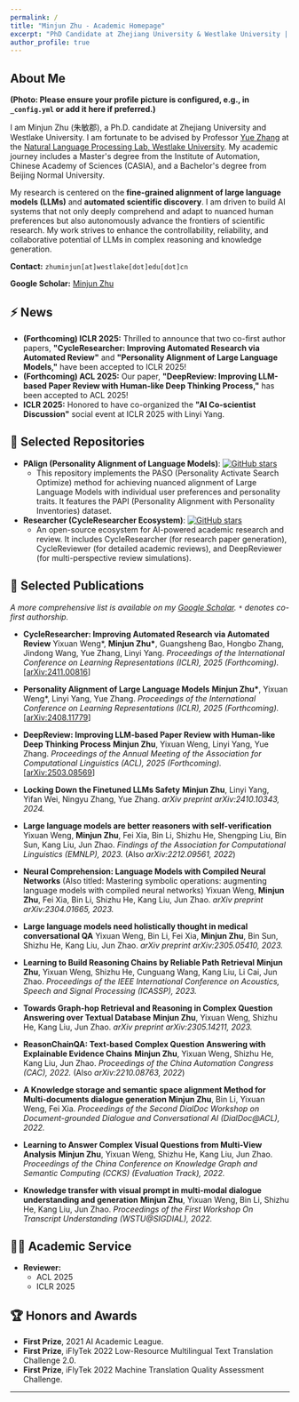 ```yaml
---
permalink: /
title: "Minjun Zhu - Academic Homepage"
excerpt: "PhD Candidate at Zhejiang University & Westlake University | Researching LLM Alignment and Automated Scientific Discovery"
author_profile: true
---
```


<span class='anchor' id='about-me'></span>
## About Me

**(Photo: Please ensure your profile picture is configured, e.g., in `_config.yml` or add it here if preferred.)**

I am Minjun Zhu (朱敏郡), a Ph.D. candidate at Zhejiang University and Westlake University. I am fortunate to be advised by Professor [Yue Zhang](https://frcchang.github.io/) at the [Natural Language Processing Lab, Westlake University](https://www.westlake.edu.cn/faculty/nlp/yue-zhang.html). My academic journey includes a Master's degree from the Institute of Automation, Chinese Academy of Sciences (CASIA), and a Bachelor's degree from Beijing Normal University.

My research is centered on the **fine-grained alignment of large language models (LLMs)** and **automated scientific discovery**. I am driven to build AI systems that not only deeply comprehend and adapt to nuanced human preferences but also autonomously advance the frontiers of scientific research. My work strives to enhance the controllability, reliability, and collaborative potential of LLMs in complex reasoning and knowledge generation.

**Contact:** `zhuminjun[at]westlake[dot]edu[dot]cn`

**Google Scholar:** [Minjun Zhu](https://scholar.google.cz/citations?hl=zh-CN&user=cm2ub2kAAAAJ)

## ⚡ News
- **(Forthcoming) ICLR 2025:** Thrilled to announce that two co-first author papers, **"CycleResearcher: Improving Automated Research via Automated Review"** and **"Personality Alignment of Large Language Models,"** have been accepted to ICLR 2025!
- **(Forthcoming) ACL 2025:** Our paper, **"DeepReview: Improving LLM-based Paper Review with Human-like Deep Thinking Process,"** has been accepted to ACL 2025!
- **ICLR 2025:** Honored to have co-organized the **"AI Co-scientist Discussion"** social event at ICLR 2025 with Linyi Yang.



## 🌱 Selected Repositories
- **PAlign (Personality Alignment of Language Models)**: [![GitHub stars](https://img.shields.io/github/stars/zhu-minjun/PAlign?style=social)](https://github.com/zhu-minjun/PAlign)
  - This repository implements the PASO (Personality Activate Search Optimize) method for achieving nuanced alignment of Large Language Models with individual user preferences and personality traits. It features the PAPI (Personality Alignment with Personality Inventories) dataset.
- **Researcher (CycleResearcher Ecosystem)**: [![GitHub stars](https://img.shields.io/github/stars/zhu-minjun/Researcher?style=social)](https://github.com/zhu-minjun/Researcher)
  - An open-source ecosystem for AI-powered academic research and review. It includes CycleResearcher (for research paper generation), CycleReviewer (for detailed academic reviews), and DeepReviewer (for multi-perspective review simulations).

## 📝 Selected Publications
*A more comprehensive list is available on my [Google Scholar](https://scholar.google.cz/citations?hl=zh-CN&user=cm2ub2kAAAAJ}). `*` denotes co-first authorship.*

- **CycleResearcher: Improving Automated Research via Automated Review**
  Yixuan Weng\*, **Minjun Zhu\***, Guangsheng Bao, Hongbo Zhang, Jindong Wang, Yue Zhang, Linyi Yang.
  *Proceedings of the International Conference on Learning Representations (ICLR), 2025 (Forthcoming).*
  \[[arXiv:2411.00816](https://arxiv.org/abs/2411.00816)]

- **Personality Alignment of Large Language Models**
  **Minjun Zhu\***, Yixuan Weng\*, Linyi Yang, Yue Zhang.
  *Proceedings of the International Conference on Learning Representations (ICLR), 2025 (Forthcoming).*
  \[[arXiv:2408.11779](https://arxiv.org/abs/2408.11779)]

- **DeepReview: Improving LLM-based Paper Review with Human-like Deep Thinking Process**
  **Minjun Zhu**, Yixuan Weng, Linyi Yang, Yue Zhang.
  *Proceedings of the Annual Meeting of the Association for Computational Linguistics (ACL), 2025 (Forthcoming).*
  \[[arXiv:2503.08569](https://arxiv.org/abs/2503.08569)]

- **Locking Down the Finetuned LLMs Safety**
  **Minjun Zhu**, Linyi Yang, Yifan Wei, Ningyu Zhang, Yue Zhang.
  *arXiv preprint arXiv:2410.10343, 2024.*

- **Large language models are better reasoners with self-verification**
  Yixuan Weng, **Minjun Zhu**, Fei Xia, Bin Li, Shizhu He, Shengping Liu, Bin Sun, Kang Liu, Jun Zhao.
  *Findings of the Association for Computational Linguistics (EMNLP), 2023.* (Also *arXiv:2212.09561, 2022*)

- **Neural Comprehension: Language Models with Compiled Neural Networks**
  (Also titled: Mastering symbolic operations: augmenting language models with compiled neural networks)
  Yixuan Weng, **Minjun Zhu**, Fei Xia, Bin Li, Shizhu He, Kang Liu, Jun Zhao.
  *arXiv preprint arXiv:2304.01665, 2023.*

- **Large language models need holistically thought in medical conversational QA**
  Yixuan Weng, Bin Li, Fei Xia, **Minjun Zhu**, Bin Sun, Shizhu He, Kang Liu, Jun Zhao.
  *arXiv preprint arXiv:2305.05410, 2023.*

- **Learning to Build Reasoning Chains by Reliable Path Retrieval**
  **Minjun Zhu**, Yixuan Weng, Shizhu He, Cunguang Wang, Kang Liu, Li Cai, Jun Zhao.
  *Proceedings of the IEEE International Conference on Acoustics, Speech and Signal Processing (ICASSP), 2023.*

- **Towards Graph-hop Retrieval and Reasoning in Complex Question Answering over Textual Database**
  **Minjun Zhu**, Yixuan Weng, Shizhu He, Kang Liu, Jun Zhao.
  *arXiv preprint arXiv:2305.14211, 2023.*

- **ReasonChainQA: Text-based Complex Question Answering with Explainable Evidence Chains**
  **Minjun Zhu**, Yixuan Weng, Shizhu He, Kang Liu, Jun Zhao.
  *Proceedings of the China Automation Congress (CAC), 2022.* (Also *arXiv:2210.08763, 2022*)

- **A Knowledge storage and semantic space alignment Method for Multi-documents dialogue generation**
  **Minjun Zhu**, Bin Li, Yixuan Weng, Fei Xia.
  *Proceedings of the Second DialDoc Workshop on Document-grounded Dialogue and Conversational AI (DialDoc@ACL), 2022.*

- **Learning to Answer Complex Visual Questions from Multi-View Analysis**
  **Minjun Zhu**, Yixuan Weng, Shizhu He, Kang Liu, Jun Zhao.
  *Proceedings of the China Conference on Knowledge Graph and Semantic Computing (CCKS) (Evaluation Track), 2022.*

- **Knowledge transfer with visual prompt in multi-modal dialogue understanding and generation**
  **Minjun Zhu**, Yixuan Weng, Bin Li, Shizhu He, Kang Liu, Jun Zhao.
  *Proceedings of the First Workshop On Transcript Understanding (WSTU@SIGDIAL), 2022.*

## 🧑‍🏫 Academic Service
- **Reviewer:**
  - ACL 2025
  - ICLR 2025
 
## 🏆 Honors and Awards
- **First Prize**, 2021 AI Academic League.
- **First Prize**, iFlyTek 2022 Low-Resource Multilingual Text Translation Challenge 2.0.
- **First Prize**, iFlyTek 2022 Machine Translation Quality Assessment Challenge.
---
